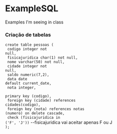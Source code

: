 # ExampleSQL
Examples I'm seeing in class

### Criação de tabelas

<code>create table pessoas (</code><br>
<code>  codigo integer not null,</code><br>
<code>  fisicajuridica char(1) not null,</code><br>
<code>  nome varchar(50) not null,</code><br>
<code>  cidade integer not null,</code><br>
<code>  saldo numeric(7,2),</code><br>
<code>  data date default current_date,</code><br>
<code>  nota integer,</code><br>
<code>  primary key (codigo),</code><br>
<code>  foreign key (cidade) references cidades(codigo),</code><br>
<code>  foreign key (nota) references notas (numero) on delete cascade,</code><br>
<code>  check (fisicajuridica in ('F', 'J'))</code> --fisicajuridica vai aceitar apenas F ou J<br>
<code>);</code><br>
